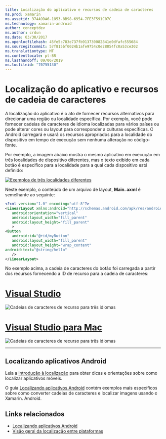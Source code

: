 ```yaml
---
title: Localização do aplicativo e recursos de cadeia de caracteres
ms.prod: xamarin
ms.assetid: 374A9DA6-1853-8B98-6954-7FE3F591C07C
ms.technology: xamarin-android
author: conceptdev
ms.author: crdun
ms.date: 03/30/2017
ms.openlocfilehash: 45fe5c783e737fb913730082841e0dfafc555684
ms.sourcegitcommit: 57f815bf0024b1afe9754c0e28054fc0a53ce302
ms.translationtype: MT
ms.contentlocale: pt-BR
ms.lasthandoff: 09/06/2019
ms.locfileid: "70755130"
---
```

# <a name="application-localization-and-string-resources"></a>Localização do aplicativo e recursos de cadeia de caracteres

A localização do aplicativo é o ato de fornecer recursos alternativos para direcionar uma região ou localidade específica. Por exemplo, você pode fornecer cadeias de caracteres de idioma localizadas para vários países ou pode alterar cores ou layout para corresponder a culturas específicas. O Android carregará e usará os recursos apropriados para a localidade do dispositivo em tempo de execução sem nenhuma alteração no código-fonte.

Por exemplo, a imagem abaixo mostra o mesmo aplicativo em execução em três localidades de dispositivo diferentes, mas o texto exibido em cada botão é específico para a localidade para a qual cada dispositivo está definido:

[![Exemplos de três localidades diferentes](application-localization-images/01-click-me-sml.png)](application-localization-images/01-click-me.png#lightbox)

Neste exemplo, o conteúdo de um arquivo de layout, **Main. axml** é semelhante ao seguinte:

```xml
<?xml version="1.0" encoding="utf-8"?>
<LinearLayout xmlns:android="http://schemas.android.com/apk/res/android"
   android:orientation="vertical"
   android:layout_width="fill_parent"
   android:layout_height="fill_parent"
   >
<Button  
   android:id="@+id/myButton"
   android:layout_width="fill_parent"
   android:layout_height="wrap_content"
android:text="@string/hello"
   />
</LinearLayout>
```

No exemplo acima, a cadeia de caracteres do botão foi carregada a partir dos recursos fornecendo a ID de recurso para a cadeia de caracteres:

# <a name="visual-studiotabwindows"></a>[Visual Studio](#tab/windows)

![Cadeias de caracteres de recurso para três idiomas](application-localization-images/02-resource-strings-vs.png)

# <a name="visual-studio-for-mactabmacos"></a>[Visual Studio para Mac](#tab/macos)

![Cadeias de caracteres de recurso para três idiomas](application-localization-images/02-resource-strings-xs.png)

-----

## <a name="localizing-android-apps"></a>Localizando aplicativos Android

Leia a [introdução à localização](~/cross-platform/app-fundamentals/localization.md) para obter dicas e orientações sobre como localizar aplicativos móveis.

O guia [Localizando aplicativos Android](~/android/app-fundamentals/localization.md) contém exemplos mais específicos sobre como converter cadeias de caracteres e localizar imagens usando o Xamarin. Android.

## <a name="related-links"></a>Links relacionados

- [Localizando aplicativos Android](~/android/app-fundamentals/localization.md)
- [Visão geral da localização entre plataformas](~/cross-platform/app-fundamentals/localization.md)

